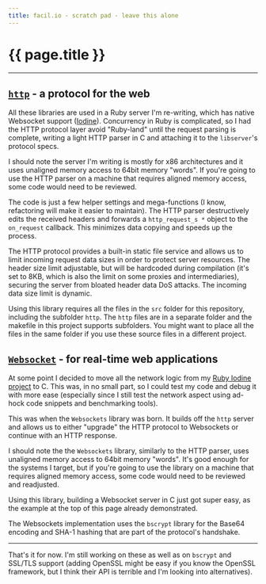 ```yaml
---
title: facil.io - scratch pad - leave this alone
---
```


# {{ page.title }}

---
## [`http`](docs/http.md) - a protocol for the web

All these libraries are used in a Ruby server I'm re-writing, which has native Websocket support ([Iodine](https://github.com/boazsegev/iodine)). Concurrency in Ruby is complicated, so I had the HTTP protocol layer avoid "Ruby-land" until the request parsing is complete, writing a light HTTP parser in C and attaching it to the `libserver`'s protocol specs.

I should note the server I'm writing is mostly for x86 architectures and it uses unaligned memory access to 64bit memory "words". If you're going to use the HTTP parser on a machine that requires aligned memory access, some code would need to be reviewed.

The code is just a few helper settings and mega-functions (I know, refactoring will make it easier to maintain). The HTTP parser destructively edits the received headers and forwards a `http_request_s *` object to the `on_request` callback. This minimizes data copying and speeds up the process.

The HTTP protocol provides a built-in static file service and allows us to limit incoming request data sizes in order to protect server resources. The header size limit adjustable, but will be hardcoded during compilation (it's set to 8KB, which is also the limit on some proxies and intermediaries), securing the server from bloated header data DoS attacks. The incoming data size limit is dynamic.

Using this library requires all the files in the `src` folder for this repository, including the subfolder `http`. The `http` files are in a separate folder and the makefile in this project supports subfolders. You might want to place all the files in the same folder if you use these source files in a different project.

## [`Websocket`](src/http/websockets.h) - for real-time web applications

At some point I decided to move all the network logic from my [Ruby Iodine project](https://github.com/boazsegev/iodine) to C. This was, in no small part, so I could test my code and debug it with more ease (especially since I still test the network aspect using ad-hock code snippets and benchmarking tools).

This was when the `Websockets` library was born. It builds off the `http` server and allows us to either "upgrade" the HTTP protocol to Websockets or continue with an HTTP response.

I should note the the `Websockets` library, similarly to the HTTP parser, uses unaligned memory access to 64bit memory "words". It's good enough for the systems I target, but if you're going to use the library on a machine that requires aligned memory access, some code would need to be reviewed and readjusted.

Using this library, building a Websocket server in C just got super easy, as the example at the top of this page already demonstrated.

The Websockets implementation uses the `bscrypt` library for the Base64 encoding and SHA-1 hashing that are part of the protocol's handshake.

---

That's it for now. I'm still working on these as well as on `bscrypt` and SSL/TLS support (adding OpenSSL might be easy if you know the OpenSSL framework, but I think their API is terrible and I'm looking into alternatives).

